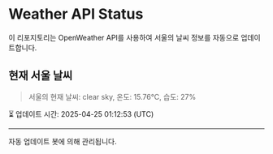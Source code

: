 
# Weather API Status

이 리포지토리는 OpenWeather API를 사용하여 서울의 날씨 정보를 자동으로 업데이트합니다.

## 현재 서울 날씨
> 서울의 현재 날씨: clear sky, 온도: 15.76°C, 습도: 27%

⏳ 업데이트 시간: 2025-04-25 01:12:53 (UTC)

---
자동 업데이트 봇에 의해 관리됩니다.
